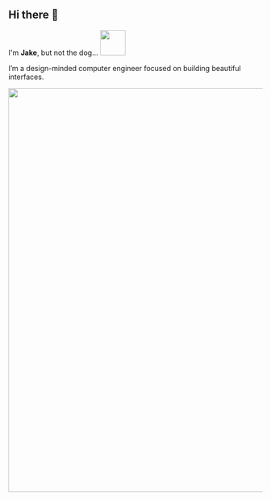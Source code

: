 ## Hi there :call_me_hand:
I'm **Jake**, 
but not the dog... <img src="https://media.giphy.com/media/geFGrjlJb2t80LiJf9/giphy.gif" width="50px">

I’m a design-minded computer engineer focused on building beautiful interfaces.

<img src="https://github.blog/wp-content/uploads/2020/12/wallpaper_header_4Kultra_wide_21_9.png" width="800">

<!--
**JackZeled0n/JackZeled0n** is a ✨ _special_ ✨ repository because its `README.md` (this file) appears on your GitHub profile.

Here are some ideas to get you started:

- 🔭 I’m currently working on ...
- 🌱 I’m currently learning ...
- 👯 I’m looking to collaborate on ...
- 🤔 I’m looking for help with ...
- 💬 Ask me about ...
- 📫 How to reach me: ...
- 😄 Pronouns: ...
- ⚡ Fun fact: ...
-->
